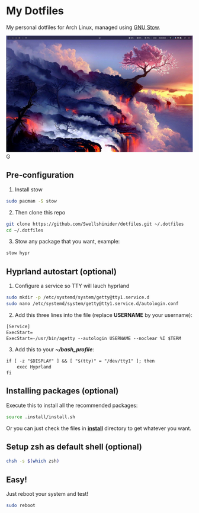 # My Dotfiles

My personal dotfiles for Arch Linux, managed using [GNU Stow](https://www.gnu.org/software/stow/).

![Preview](./docs/image.png)
G
## Pre-configuration

1) Install stow
```bash
sudo pacman -S stow
```

2) Then clone this repo

```bash
git clone https://github.com/Swellshinider/dotfiles.git ~/.dotfiles
cd ~/.dotfiles
```

3) Stow any package that you want, example:

```bash
stow hypr
```

## Hyprland autostart (optional)

1) Configure a service so TTY will  lauch hyprland
```bash
sudo mkdir -p /etc/systemd/system/getty@tty1.service.d
sudo nano /etc/systemd/system/getty@tty1.service.d/autologin.conf
```
2) Add this three lines into the file (replace **USERNAME** by your username):
```text
[Service]
ExecStart=
ExecStart=-/usr/bin/agetty --autologin USERNAME --noclear %I $TERM
```
3) Add this to your ***~/bash_profile***:
```text
if [ -z "$DISPLAY" ] && [ "$(tty)" = "/dev/tty1" ]; then
    exec Hyprland
fi
```

## Installing packages (optional)

Execute this to install all the recommended packages:

```bash
source .install/install.sh
```
Or you can just check the files in **[install](./install/)** directory to get whatever you want.

## Setup zsh as default shell (optional)

```bash
chsh -s $(which zsh)
```

## Easy!

Just reboot your system and test!

```bash
sudo reboot
```